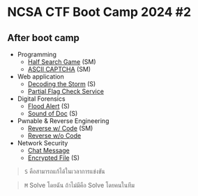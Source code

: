 # NCSA CTF Boot Camp 2024 #2

## After boot camp

- Programming
  - [Half Search Game](./half-search-game.md) (SM)
  - [ASCII CAPTCHA](./ascii-captcha.md) (SM)
- Web application
  - [Decoding the Storm](./decoding-the-storm.md) (S)
  - [Partial Flag Check Service](./partial-flag-check-service.md)
- Digital Forensics
  - [Flood Alert](./flood-alert.md) (S)
  - [Sound of Doc](./sound-of-doc.md) (S)
- Pwnable & Reverse Engineering
  - [Reverse w/ Code](./reverse-w-code.md) (SM)
  - [Reverse w/o Code](./reverse-wo-code.md)
- Network Security
  - [Chat Message](./chat-message.md)
  - [Encrypted File](./encrypted-file.md) (S)

> `S` คือสามารถแก้ได้ในเวลาการแข่งขัน

> `M` Solve โดยฉัน ถ้าไม่มีคือ Solve โดยคนในทีม
